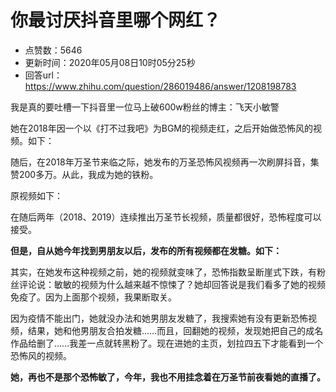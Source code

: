 # 你最讨厌抖音里哪个网红？
- 点赞数：5646
- 更新时间：2020年05月08日10时05分25秒
- 回答url：https://www.zhihu.com/question/286019486/answer/1208198783
<body>
 <p data-pid="Rk_-50t2">我是真的要吐槽一下抖音里一位马上破600w粉丝的博主：飞天小敏警</p>
 <p data-pid="pmkgg9G-">她在2018年因一个以《打不过我吧》为BGM的视频走红，之后开始做恐怖风的视频。如下：</p><a href="https://www.zhihu.com/zvideo/1242024556673888256" data-draft-node="block" data-draft-type="link-card"></a>
 <p data-pid="GiDWQIq2">随后，在2018年万圣节来临之际，她发布的万圣恐怖风视频再一次刷屏抖音，集赞200多万。从此，我成为她的铁粉。</p>
 <p data-pid="UIWTquLj">原视频如下：</p><a href="https://www.zhihu.com/zvideo/1242028300387999744" data-draft-node="block" data-draft-type="link-card"></a>
 <p data-pid="NU5A0HxK">在随后两年（2018、2019）连续推出万圣节长视频，质量都很好，恐怖程度可以接受。</p>
 <p data-pid="_Sw_CobD"><b>但是，自从她今年找到男朋友以后，发布的所有视频都在发糖。如下：</b></p><a href="https://www.zhihu.com/zvideo/1242027759624613888" data-draft-node="block" data-draft-type="link-card"></a>
 <p data-pid="BiZ9eLtq">其实，在她发布这种视频之前，她的视频就变味了，恐怖指数呈断崖式下跌，有粉丝评论说：敏敏的视频为什么越来越不惊悚了？她却回答说是我们看多了她的视频免疫了。因为上面那个视频，我果断取关。</p>
 <p data-pid="r0VCtqr2">因为疫情不能出门，她就没办法和她男朋友发糖了，我搜索她有没有更新恐怖视频，结果，她和他男朋友合拍发糖……而且，回翻她的视频，发现她把自己的成名作品给删了……我差一点就转黑粉了。现在进她的主页，划拉四五下才能看到一个恐怖风的视频。</p>
 <p data-pid="7YzZbju6"><b>她，再也不是那个恐怖敏了，今年，我也不用挂念着在万圣节前夜看她的直播了。</b></p>
</body>